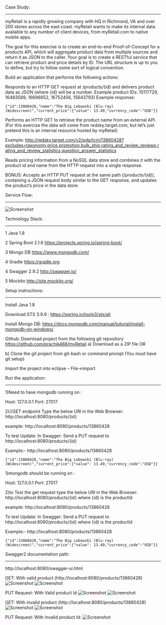 Case Study:
***********************************************************

myRetail is a rapidly growing company with HQ in Richmond, VA and over 200 stores across the east coast. myRetail wants to make its internal data available to any number of client devices, from myRetail.com to native mobile apps.

The goal for this exercise is to create an end-to-end Proof-of-Concept for a products API, which will aggregate product data from multiple sources and return it as JSON to the caller. Your goal is to create a RESTful service that can retrieve product and price details by ID. The URL structure is up to you to define, but try to follow some sort of logical convention.

Build an application that performs the following actions:

Responds to an HTTP GET request at /products/{id} and delivers product data as JSON (where {id} will be a number. Example product IDs: 15117729, 16483589, 16696652, 16752456, 15643793) 
Example response: 

```
{"id":13860428,"name":"The Big Lebowski (Blu-ray) (Widescreen)","current_price":{"value": 13.49,"currency_code":"USD"}} 
```
Performs an HTTP GET to retrieve the product name from an external API. (For this exercise the data will come from redsky.target.com, but let’s just pretend this is an internal resource hosted by myRetail)  

Example: http://redsky.target.com/v2/pdp/tcin/13860428?excludes=taxonomy,price,promotion,bulk_ship,rating_and_review_reviews,rating_and_review_statistics,question_answer_statistics

Reads pricing information from a NoSQL data store and combines it with the product id and name from the HTTP request into a single response.

BONUS: Accepts an HTTP PUT request at the same path (/products/{id}), containing a JSON request body similar to the GET response, and updates the product’s price in the data store.

Service Flow:
*********************************************************************************

![Screenshot](MyRetail.png)

Technology Stack:
************************************************************************************

1	Java	1.8

2	Spring Boot	2.1.6	https://projects.spring.io/spring-boot/

3	Mongo DB	https://www.mongodb.com/

4	Gradle	https://gradle.org

4	Swagger 2.9.2	http://swagger.io/

5	Mockito	http://site.mockito.org/

Setup instructions:
*****************************************************************************

Install Java 1.8

Download STS 3.9.9 : https://spring.io/tools3/sts/all

Install Mongo DB: https://docs.mongodb.com/manual/tutorial/install-mongodb-on-windows/

Github: Download project from the following git repository https://github.com/prachik468/myRetail a) Download as a ZIP file OR

b) Clone the git project from git-bash or command prompt (You must have git setup)

Import the project into eclipse – File->import

Run the application:
*********************************

1)Need to have mongodb running on :

Host: 127.0.0.1 Port: 27017

2)//GET endpoint Type the below URl in the Web Browser: 
	http://localhost:8080/products/{id}

example: http://localhost:8080/products/13860428

To test Update: In Swagger: Send a PUT request to http://localhost:8080/products/{id}

Example:- http://localhost:8080/products/13860428
````
{"id":13860428,"name":"The Big Lebowski (Blu-ray) (Widescreen)","current_price":{"value": 13.49,"currency_code":"USD"}} 
````
1)mongodb  should be running on :

Host: 127.0.0.1 Port: 27017

2)to Test the get request type the below URl in the Web Browser: 
	http://localhost:8080/products/{id}   where {id} is the productId

example: http://localhost:8080/products/13860428

To test Update: In Swagger: Send a PUT request to http://localhost:8080/products/{id}    where {id} is the productId

Example:- http://localhost:8080/products/13860428
````
{"id":13860428,"name":"The Big Lebowski (Blu-ray) (Widescreen)","current_price":{"value": 13.49,"currency_code":"USD"}} 
````

Swagger2 documentation path:
*******************************************

http://localhost:8080/swagger-ui.html

GET: With valid product (http://localhost:8080/products/13860428) 
![Screenshot](get-with-valid-data.PNG)
![Screenshot](get-with-valid-data-response.PNG)

PUT Request: With Valid product Id
![Screenshot](put-with-valid-data.PNG)
![Screenshot](put-with-valid-data-response.PNG)

GET: With invalid product (http://localhost:8080/products/13860428)
![Screenshot](get-with-invalid-data.PNG)
![Screenshot](get-with-invalid-data-response.PNG)

PUT Request: With invalid product Id:
![Screenshot](put-with-invalid-data.PNG)
